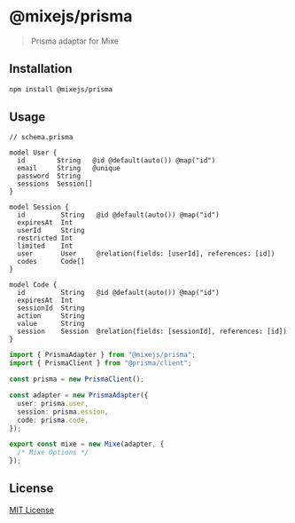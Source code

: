 # @mixejs/prisma

> Prisma adaptar for Mixe

## Installation

```bash
npm install @mixejs/prisma
```

## Usage

```
// schema.prisma

model User {
  id        String   @id @default(auto()) @map("id")
  email     String   @unique
  password  String
  sessions  Session[]
}

model Session {
  id         String   @id @default(auto()) @map("id")
  expiresAt  Int
  userId     String
  restricted Int
  limited    Int
  user       User     @relation(fields: [userId], references: [id])
  codes      Code[]
}

model Code {
  id         String   @id @default(auto()) @map("id")
  expiresAt  Int
  sessionId  String
  action     String
  value      String
  session    Session  @relation(fields: [sessionId], references: [id])
}
```

```ts
import { PrismaAdapter } from "@mixejs/prisma";
import { PrismaClient } from "@prisma/client";

const prisma = new PrismaClient();

const adapter = new PrismaAdapter({
  user: prisma.user,
  session: prisma.ession,
  code: prisma.code,
});

export const mixe = new Mixe(adapter, {
  /* Mixe Options */
});
```

## License

[MIT License](https://github.com/kasu-ga/mixe/blob/main/LICENSE.md)
